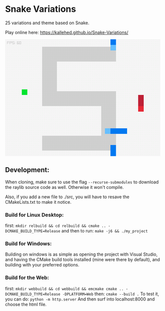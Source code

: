 
# Snake Variations

25 variations and theme based on Snake. 

Play online here: https://kallehed.github.io/Snake-Variations/

![cool gif](screenshots/bluesnakes.gif)

## Development:

When cloning, make sure to use the flag `--recurse-submodules` to download the raylib source code as well. Otherwise it won't compile.

Also, if you add a new file to ./src, you will have to resave the CMakeLists.txt to make it notice.

### Build for Linux Desktop:
first:
`mkdir relbuild && cd relbuild && cmake .. -DCMAKE_BUILD_TYPE=Release`
and then to run:
`make -j6 && ./my_project`

### Build for Windows:

Building on windows is as simple as opening the project with Visual Studio, and having the CMake build tools installed (mine were there by default), and building with your preferred options.

### Build for the Web:
first:
`mkdir webbuild && cd webbuild && emcmake cmake .. -DCMAKE_BUILD_TYPE=Release -DPLATFORM=Web`
then:
`cmake --build .`
To test it, you can do:
`python -m http.server`
And then surf into localhost:8000 and choose the html file.


